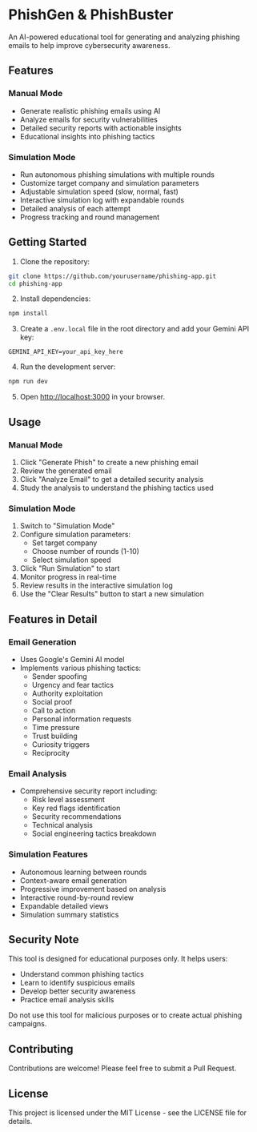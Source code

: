 # PhishGen & PhishBuster

An AI-powered educational tool for generating and analyzing phishing emails to help improve cybersecurity awareness.

## Features

### Manual Mode
- Generate realistic phishing emails using AI
- Analyze emails for security vulnerabilities
- Detailed security reports with actionable insights
- Educational insights into phishing tactics

### Simulation Mode
- Run autonomous phishing simulations with multiple rounds
- Customize target company and simulation parameters
- Adjustable simulation speed (slow, normal, fast)
- Interactive simulation log with expandable rounds
- Detailed analysis of each attempt
- Progress tracking and round management

## Getting Started

1. Clone the repository:
```bash
git clone https://github.com/yourusername/phishing-app.git
cd phishing-app
```

2. Install dependencies:
```bash
npm install
```

3. Create a `.env.local` file in the root directory and add your Gemini API key:
```
GEMINI_API_KEY=your_api_key_here
```

4. Run the development server:
```bash
npm run dev
```

5. Open [http://localhost:3000](http://localhost:3000) in your browser.

## Usage

### Manual Mode
1. Click "Generate Phish" to create a new phishing email
2. Review the generated email
3. Click "Analyze Email" to get a detailed security analysis
4. Study the analysis to understand the phishing tactics used

### Simulation Mode
1. Switch to "Simulation Mode"
2. Configure simulation parameters:
   - Set target company
   - Choose number of rounds (1-10)
   - Select simulation speed
3. Click "Run Simulation" to start
4. Monitor progress in real-time
5. Review results in the interactive simulation log
6. Use the "Clear Results" button to start a new simulation

## Features in Detail

### Email Generation
- Uses Google's Gemini AI model
- Implements various phishing tactics:
  - Sender spoofing
  - Urgency and fear tactics
  - Authority exploitation
  - Social proof
  - Call to action
  - Personal information requests
  - Time pressure
  - Trust building
  - Curiosity triggers
  - Reciprocity

### Email Analysis
- Comprehensive security report including:
  - Risk level assessment
  - Key red flags identification
  - Security recommendations
  - Technical analysis
  - Social engineering tactics breakdown

### Simulation Features
- Autonomous learning between rounds
- Context-aware email generation
- Progressive improvement based on analysis
- Interactive round-by-round review
- Expandable detailed views
- Simulation summary statistics

## Security Note

This tool is designed for educational purposes only. It helps users:
- Understand common phishing tactics
- Learn to identify suspicious emails
- Develop better security awareness
- Practice email analysis skills

Do not use this tool for malicious purposes or to create actual phishing campaigns.

## Contributing

Contributions are welcome! Please feel free to submit a Pull Request.

## License

This project is licensed under the MIT License - see the LICENSE file for details.

